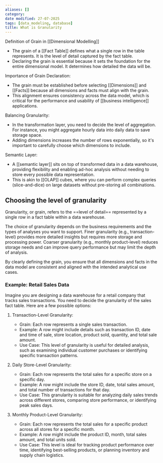 ```yaml
---
aliases: []
category:
date modified: 27-07-2025
tags: [data_modeling, database]
title: What is Granularity
---
```

Definition of Grain in [[Dimensional Modelling]]
   - The grain of a [[Fact Table]] defines what a single row in the table represents. It is the level of detail captured by the fact table.
   - Declaring the grain is essential because it sets the foundation for the entire dimensional model. It determines how detailed the data will be.

Importance of Grain Declaration:
   - The grain must be established before selecting [[Dimensions]] and [[Facts]] because all dimensions and facts must align with the grain.
   - This alignment ensures consistency across the data model, which is critical for the performance and usability of [[business intelligence]] applications.

Balancing Granularity:
   - In the transformation layer, you need to decide the level of aggregation. For instance, you might aggregate hourly data into daily data to save storage space.
   - Adding dimensions increases the number of rows exponentially, so it's important to carefully choose which dimensions to include.

Semantic Layer:
   - A [[semantic layer]] sits on top of transformed data in a data warehouse, providing flexibility and enabling ad-hoc analysis without needing to store every possible data representation.
   - This is akin to [[OLAP]] cubes, where you can perform complex queries (slice-and-dice) on large datasets without pre-storing all combinations.

## Choosing the level of granularity

Granularity, or grain, refers to the ==level of detail== represented by a single row in a fact table within a data warehouse. 

The choice of granularity depends on the business requirements and the types of analyses you want to support. Finer granularity (e.g., transaction-level) provides more detailed insights but requires more storage and processing power. Coarser granularity (e.g., monthly product-level) reduces storage needs and can improve query performance but may limit the depth of analysis.

By clearly defining the grain, you ensure that all dimensions and facts in the data model are consistent and aligned with the intended analytical use cases.

### Example: Retail Sales Data

Imagine you are designing a data warehouse for a retail company that tracks sales transactions. You need to decide the granularity of the sales fact table. Here are a few possible options:

1. Transaction-Level Granularity:
   - Grain: Each row represents a single sales transaction.
   - Example: A row might include details such as transaction ID, date and time of sale, store location, product sold, quantity, and total sale amount.
   - Use Case: This level of granularity is useful for detailed analysis, such as examining individual customer purchases or identifying specific transaction patterns.

2. Daily Store-Level Granularity:
   - Grain: Each row represents the total sales for a specific store on a specific day.
   - Example: A row might include the store ID, date, total sales amount, and total number of transactions for that day.
   - Use Case: This granularity is suitable for analyzing daily sales trends across different stores, comparing store performance, or identifying peak sales days.

3. Monthly Product-Level Granularity:
   - Grain: Each row represents the total sales for a specific product across all stores for a specific month.
   - Example: A row might include the product ID, month, total sales amount, and total units sold.
   - Use Case: This level is ideal for tracking product performance over time, identifying best-selling products, or planning inventory and supply chain logistics.

